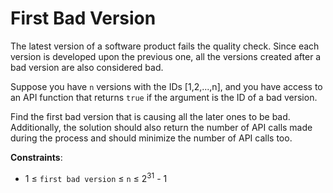 # First Bad Version

The latest version of a software product fails the quality check. Since each version is developed upon the previous one, all the versions created after a bad version are also considered bad.

Suppose you have `n` versions with the IDs [1,2,...,n], and you have access to an API function that returns `true` if the argument is the ID of a bad version.

Find the first bad version that is causing all the later ones to be bad. Additionally, the solution should also return the number of API calls made during the process and should minimize the number of API calls too.

**Constraints**:

- 1 ≤ `first bad version` ≤ `n` ≤ 2<sup>31</sup> - 1

